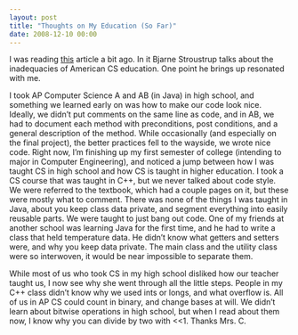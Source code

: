 ```yaml
---
layout: post
title: "Thoughts on My Education (So Far)"
date: 2008-12-10 00:00
---
```


I was reading <a href='http://itmanagement.earthweb.com/features/print.php/12297_3789981_1'>this</a> article
 a bit ago. In it Bjarne Stroustrup talks about the inadequacies of American CS education. One point he brings
 up resonated with me. 
<!--more-->
I took AP Computer Science A and AB (in Java) in high school, and something we learned 
early on was how to make our code look nice. Ideally, we didn’t put comments on the same line as code, and in 
AB, we had to document each method with preconditions, post conditions, and a general description of the 
method. While occasionally (and especially on the final project), the better practices fell to the wayside,
 we wrote nice code. Right now, I’m finishing up my first semester of college (intending to major in Computer
 Engineering), and noticed a jump between how I was taught CS in high school and how CS is taught in higher
 education. I took a CS course that was taught in C++, but we never talked about code style. We were referred
 to the textbook, which had a couple pages on it, but these were mostly what to comment. There was none of the
 things I was taught in Java, about you keep class data private, and segment everything into easily reusable
 parts. We were taught to just bang out code. One of my friends at another school was learning Java for the 
first time, and he had to write a class that held temperature data. He didn’t know what getters and setters 
were, and why you keep data private. The main class and the utility class were so interwoven, it would be near
 impossible to separate them.

While most of us who took CS in my high school disliked how our teacher taught us, I now see why she went 
through all the little steps. People in my C++ class didn’t know why we used ints or longs, and what overflow
 is. All of us in AP CS could count in binary, and change bases at will. We didn’t learn about bitwise 
operations in high school, but when I read about them now, I know why you can divide by two with <<1. Thanks Mrs. C.
